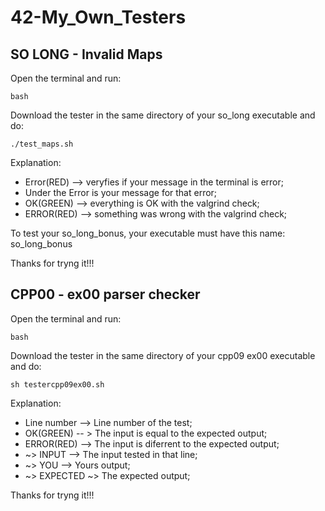 # 42-My_Own_Testers

## SO LONG - Invalid Maps

Open the terminal and run:
```
bash
```
Download the tester in the same directory of your so_long executable and do:
```
./test_maps.sh
```

Explanation:
- Error(RED) --> veryfies if your message in the terminal is error;
- Under the Error is your message for that error;
- OK(GREEN) --> everything is OK with the valgrind check;
- ERROR(RED) --> something was wrong with the valgrind check;

To test your so_long_bonus, your executable must have this name: so_long_bonus

Thanks for tryng it!!!

## CPP00 - ex00 parser checker

Open the terminal and run:
```
bash
```
Download the tester in the same directory of your cpp09 ex00 executable and do:
```
sh testercpp09ex00.sh
```

Explanation:
- Line number --> Line number of the test;
- OK(GREEN) -- > The input is equal to the expected output;
- ERROR(RED) --> The input is diferrent to the expected output;
- ~> INPUT --> The input tested in that line;
- ~> YOU --> Yours output;
- ~> EXPECTED ~> The expected output;

Thanks for tryng it!!!
